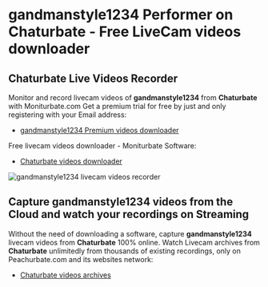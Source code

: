 # gandmanstyle1234 Performer on Chaturbate - Free LiveCam videos downloader

## Chaturbate Live Videos Recorder

Monitor and record livecam videos of **gandmanstyle1234** from **Chaturbate** with Moniturbate.com
Get a premium trial for free by just and only registering with your Email address:
* [gandmanstyle1234 Premium videos downloader](https://moniturbate.com/request-demo-licence-key.html)

Free livecam videos downloader - Moniturbate Software:
* [Chaturbate videos downloader](https://moniturbate.com/moniturbate-download-software.html)

![gandmanstyle1234 livecam videos recorder](https://peachurnet.com/templates/moniturbate-software.png)


## Capture gandmanstyle1234 videos from the Cloud and watch your recordings on Streaming

Without the need of downloading a software, capture **gandmanstyle1234** livecam videos from **Chaturbate** 100% online.
Watch Livecam archives from **Chaturbate** unlimitedly from thousands of existing recordings, only on Peachurbate.com and its websites network:
* [Chaturbate videos archives](https://peachurnet.com/)